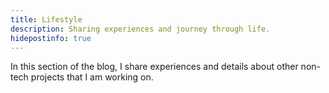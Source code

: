 ```yaml
---
title: Lifestyle
description: Sharing experiences and journey through life.
hidepostinfo: true
---
```


In this section of the blog, I share experiences and details about other non-tech projects that 
I am working on.
